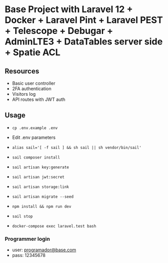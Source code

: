 # Base Project with Laravel 12 + Docker + Laravel Pint + Laravel PEST + Telescope + Debugar + AdminLTE3 + DataTables server side + Spatie ACL

## Resources

-   Basic user controller
-   2FA authentication
-   Visitors log
-   API routes with JWT auth

## Usage

-   `cp .env.example .env`
-   Edit .env parameters
-   `alias sail='[ -f sail ] && sh sail || sh vendor/bin/sail'`
-   `sail composer install`
-   `sail artisan key:generate`
-   `sail artisan jwt:secret`
-   `sail artisan storage:link`
-   `sail artisan migrate --seed`
-   `npm install && npm run dev`
-   `sail stop`

-   `docker-compose exec laravel.test bash`

### Programmer login

-   user: <programador@base.com>
-   pass: 12345678

